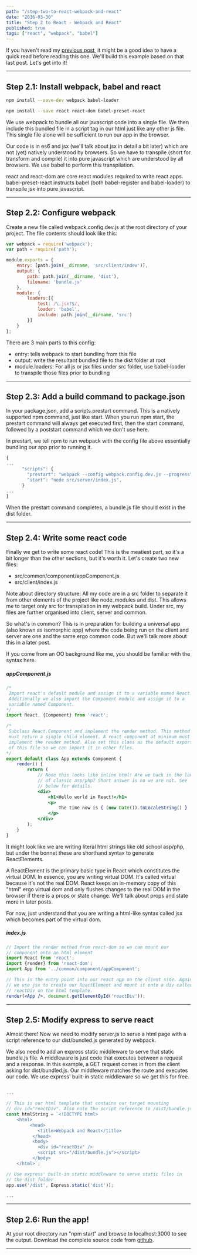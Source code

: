 ```yaml
---
path: "/step-two-to-react-webpack-and-react"
date: "2016-03-30"
title: "Step 2 to React - Webpack and React"
published: true
tags: ["react", "webpack", "babel"]
---
```


If you haven't read my [previous post](/step-one-to-react-es-6-and-express/), 
it might be a good idea to have a quick read before reading this one. We'll build this example based on that last post.
Let's get into it!

---

## Step 2.1: Install webpack, babel and react

```bash
npm install --save-dev webpack babel-loader
```

```bash
npm install --save react react-dom babel-preset-react
```

We use webpack to bundle all our javascript code into a single file. We then include this bundled file 
in a script tag in our html just like any other js file. This single file alone will be sufficient to run our app in the browser.

Our code is in es6 and jsx (we'll talk about jsx in detail a bit later) which are not (yet) natively understood by browsers. So
we have to transpile (short for transform and compile) it into pure javascript which are understood by all browsers. We use
babel to perform this transpilation.

react and react-dom are core react modules required to write react apps. babel-preset-react instructs babel (both
babel-register and babel-loader) to transpile jsx into pure javascript.

---

## Step 2.2: Configure webpack
Create a new file called webpack.config.dev.js at the root directory of your project. The file contents should look like this:

```jsx
var webpack = require('webpack');
var path = require('path');

module.exports = {
    entry: [path.join(__dirname, 'src/client/index')],
    output: {
        path: path.join(__dirname, 'dist'),
        filename: 'bundle.js'
    },
    module: {
        loaders:[{
            test: /\.jsx?$/,
            loader: 'babel',
            include: path.join(__dirname, 'src')
        }]
    }
};
```

There are 3 main parts to this config:
<ul>
<li>entry: tells webpack to start bundling from this file</li>
<li>output: write the resultant bundled file to the dist folder at root</li>
<li>module.loaders: For all js or jsx files under src folder, use babel-loader to transpile those files prior to bundling</li>
</ul>

---

## Step 2.3: Add a build command to package.json

In your package.json, add a scripts.prestart command. This is a natively supported npm command, just like start.
When you run npm start, the prestart command will always get executed first, then the start command, followed by a
poststart command which we don't use here. 

In prestart, we tell npm to run webpack with the config file above essentially
bundling our app prior to running it.

```jsx
{
...
      "scripts": {
        "prestart": "webpack --config webpack.config.dev.js --progress",
        "start": "node src/server/index.js",
      }
...
}
```

When the prestart command completes, a bundle.js file should exist in the dist folder.

---

## Step 2.4: Write some react code
Finally we get to write some react code! This is the meatiest part, so it's a bit longer than the other sections, but
it's worth it. Let's create two new files:

<ul>
    <li>src/common/component/appComponent.js</li>
    <li>src/client/index.js</li>
</ul>

Note about directory structure: All my code are in a src folder to separate it from other elements of the project
like node_modules and dist. This allows me to target only src for transpilation in my webpack build. Under src, my files
are further organised into client, server and common. 

So what's in common? This is in preparation for building a universal
app (also known as isomorphic app) where the code being run on the client and server are one and the same ergo common
code. But we'll talk more about this in a later post.

If you come from an OO background like me, you should be familiar with the syntax here.

##### appComponent.js
```jsx
/*
 Import react's default module and assign it to a variable named React. 
 Additionally we also import the Component module and assign it to a 
 variable named Component.
*/
import React, {Component} from 'react';

/*
 Subclass React.Component and implement the render method. This method 
 must return a single child element. A react component at minimum must 
 implement the render method. Also set this class as the default export 
 of this file so we can import it in other files.
*/
export default class App extends Component {
    render() {
        return (
            // Nooo this looks like inline html! Are we back in the land
            // of classic asp/php? Short answer is no we are not. See 
            // below for details.
            <div>
                <h1>Hello world in React!</h1>
                <p>
                    The time now is { (new Date()).toLocaleString() }
                </p>
            </div>
        );
    }
}
```

It might look like we are writing literal html strings like old school asp/php, 
but under the bonnet these are shorthand syntax to generate ReactElements.

A ReactElement is the primary basic type in React which constitutes the virtual DOM. In essence, you are
writing virtual DOM. It's called virtual because it's not the real DOM. React keeps an in-memory copy
of this "html" ergo virtual dom and only flushes changes to the real DOM in the browser if there is a props or state
change. We'll talk about props and state more in later posts.

For now, just understand that you are writing a html-like syntax called jsx which becomes part of the virtual dom.

##### index.js
```jsx
// Import the render method from react-dom so we can mount our 
// component onto an html element
import React from 'react';
import {render} from 'react-dom';
import App from '../common/component/appComponent';

// This is the entry point into our react app on the client side. Again 
// we use jsx to create our ReactElement and mount it onto a div called 
// reactDiv on the html template.
render(<App />, document.getElementById('reactDiv'));
```

---

## Step 2.5: Modify express to serve react
Almost there! Now we need to modify server.js to serve a html page with a script reference to our dist/bundled.js generated by webpack.

We also need to add an express static middleware to serve that static bundle.js file. A middleware is just code that executes
between a request and a response. In this example, a GET request comes in from the client asking for dist/bundled.js. Our
middleware matches the route and executes our code. We use express' built-in static middleware so we get this for free.

```jsx

...

// This is our html template that contains our target mounting 
// div id="reactDiv". Also note the script reference to /dist/bundle.js.
const htmlString = `<!DOCTYPE html>
    <html>
         <head>
            <title>Webpack and React</title>
          </head>
          <body>
            <div id="reactDiv" />
            <script src="/dist/bundle.js"></script>
          </body>
    </html>`;

// Use express' built-in static middleware to serve static files in 
// the dist folder
app.use('/dist', Express.static('dist'));

...
```

---

## Step 2.6: Run the app!
At your root directory run "npm start" and browse to localhost:3000 to see the output.
Download the complete source code from [github](https://github.com/yusinto/reactStep2).

---------------------------------------------------------------------------------------
